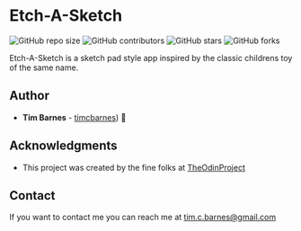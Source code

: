 # Etch-A-Sketch

![GitHub repo size](https://img.shields.io/github/repo-size/timcbarnes/etch-a-sketch)
![GitHub contributors](https://img.shields.io/github/contributors/timcbarnes/etch-a-sketch)
![GitHub stars](https://img.shields.io/github/stars/timcbarnes/etch-a-sketch?style=social)
![GitHub forks](https://img.shields.io/github/forks/timcbarnes/etch-a-sketch?style=social)

Etch-A-Sketch is a sketch pad style app inspired by the classic childrens toy of the same name.

## Author

* **Tim Barnes** - [timcbarnes](https://github.com/timcbarnes)) 📖

## Acknowledgments

* This project was created by the fine folks at [TheOdinProject](https://github.com/TheOdinProject)

## Contact

If you want to contact me you can reach me at <tim.c.barnes@gmail.com>
